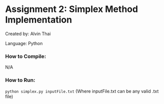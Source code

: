 # Assignment 2: Simplex Method Implementation
Created by: Alvin Thai

Language: Python

### How to Compile:
N/A

### How to Run: 
`python simplex.py inputFile.txt`
(Where inputFile.txt can be any valid .txt file)
